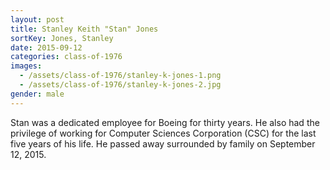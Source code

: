 ```yaml
---
layout: post
title: Stanley Keith "Stan" Jones
sortKey: Jones, Stanley
date: 2015-09-12
categories: class-of-1976
images:
  - /assets/class-of-1976/stanley-k-jones-1.png
  - /assets/class-of-1976/stanley-k-jones-2.jpg
gender: male
---
```

Stan was a dedicated employee for Boeing for thirty years. He also had the privilege of working for Computer Sciences Corporation (CSC) for the last five years of his life. He passed away surrounded by family on September 12, 2015.
